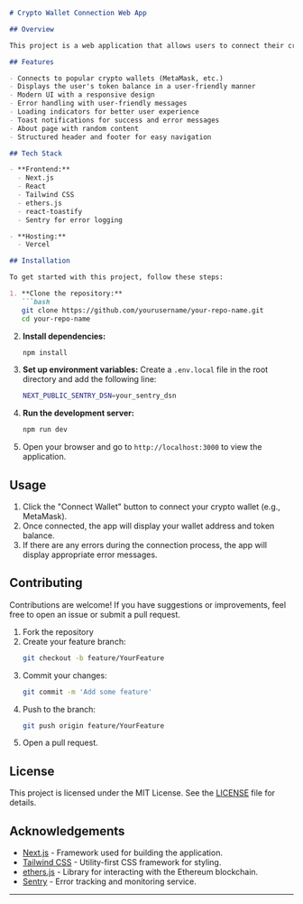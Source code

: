 ```markdown
# Crypto Wallet Connection Web App

## Overview

This project is a web application that allows users to connect their crypto wallets and view their token balances. Built using Next.js, React, and Tailwind CSS, the application provides a modern and responsive user interface, enhanced by features like loading indicators, error handling, and toast notifications.

## Features

- Connects to popular crypto wallets (MetaMask, etc.)
- Displays the user's token balance in a user-friendly manner
- Modern UI with a responsive design
- Error handling with user-friendly messages
- Loading indicators for better user experience
- Toast notifications for success and error messages
- About page with random content
- Structured header and footer for easy navigation

## Tech Stack

- **Frontend:**
  - Next.js
  - React
  - Tailwind CSS
  - ethers.js
  - react-toastify
  - Sentry for error logging

- **Hosting:**
  - Vercel

## Installation

To get started with this project, follow these steps:

1. **Clone the repository:**
   ```bash
   git clone https://github.com/yourusername/your-repo-name.git
   cd your-repo-name
   ```

2. **Install dependencies:**
   ```bash
   npm install
   ```

3. **Set up environment variables:**
   Create a `.env.local` file in the root directory and add the following line:
   ```bash
   NEXT_PUBLIC_SENTRY_DSN=your_sentry_dsn
   ```

4. **Run the development server:**
   ```bash
   npm run dev
   ```

5. Open your browser and go to `http://localhost:3000` to view the application.

## Usage

1. Click the "Connect Wallet" button to connect your crypto wallet (e.g., MetaMask).
2. Once connected, the app will display your wallet address and token balance.
3. If there are any errors during the connection process, the app will display appropriate error messages.

## Contributing

Contributions are welcome! If you have suggestions or improvements, feel free to open an issue or submit a pull request.

1. Fork the repository
2. Create your feature branch:
   ```bash
   git checkout -b feature/YourFeature
   ```
3. Commit your changes:
   ```bash
   git commit -m 'Add some feature'
   ```
4. Push to the branch:
   ```bash
   git push origin feature/YourFeature
   ```
5. Open a pull request.

## License

This project is licensed under the MIT License. See the [LICENSE](LICENSE) file for details.

## Acknowledgements

- [Next.js](https://nextjs.org/) - Framework used for building the application.
- [Tailwind CSS](https://tailwindcss.com/) - Utility-first CSS framework for styling.
- [ethers.js](https://docs.ethers.io/v5/) - Library for interacting with the Ethereum blockchain.
- [Sentry](https://sentry.io/) - Error tracking and monitoring service.

---


``` 

